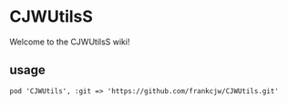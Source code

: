 CJWUtilsS
========
Welcome to the CJWUtilsS wiki!

## usage
`pod 'CJWUtils', :git => 'https://github.com/frankcjw/CJWUtils.git'`
